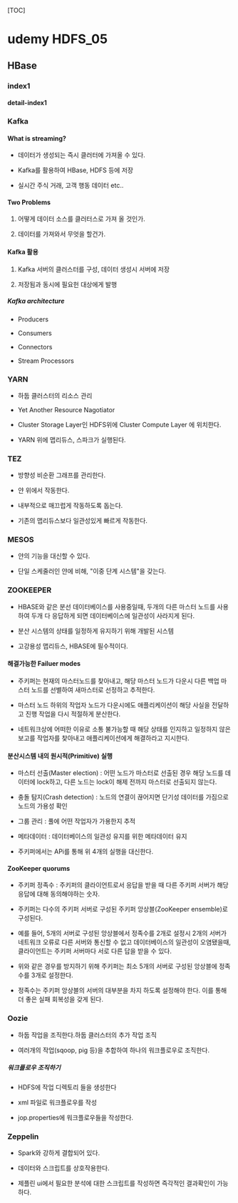 [TOC]

# udemy HDFS_05

## HBase

### index1

#### detail-index1

### Kafka

#### What is streaming?

- 데이터가 생성되는 즉시 클러터에 가져올 수 있다.

- Kafka를 활용하여 HBase, HDFS 등에 저장

- 실시간 주식 거래, 고객 행동 데이터 etc..

#### Two Problems

1. 어떻게 데이터 소스를 클러터스로 가져 올 것인가.

2. 데이터를 가져와서 무엇을 할건가.

#### Kafka 활용

1. Kafka 서버의 클러스터를 구성, 데이터 생성시 서버에 저장

2. 저장됨과 동시에 필요헌 대상에게 발행

##### Kafka architecture

- Producers

- Consumers

- Connectors

- Stream Processors

### YARN

- 하둡 클러스터의 리소스 관리

- Yet Another Resource Nagotiator

- Cluster Storage Layer인 HDFS위에 Cluster Compute Layer 에 위치한다.

- YARN 위에 맵리듀스, 스파크가 실행된다.

### TEZ

- 방향성 비순환 그래프를 관리한다.

- 얀 위에서 작동한다.

- 내부적으로 매끄럽게 작동하도록 돕는다.

- 기존의 맵리듀스보다 일관성있게 빠르게 작동한다. 

### MESOS

- 얀의 기능을 대신할 수 있다.

- 단일 스케줄러인 얀에 비해, "이중 단계 시스템"을 갖는다.

### ZOOKEEPER

- HBASE와 같은 분선 데이터베이스를 사용중일때, 두개의 다른 마스터 노드를 사용하여 두개 다 응답하게 되면 데이터베이스에 일관성이 사라지게 된다.

- 분산 시스템의 상태를 일정하게 유지하기 위해 개발된 시스템

- 고강용성 맵리듀스, HBASE에 필수적이다.

#### 해결가능한 Failuer modes

- 주키퍼는 현재의 마스터노드를 찾아내고, 해당 마스터 노드가 다운시 다른 백업 마스터 노드를 선별하여 새마스터로 선정하고 추적한다.

- 마스터 노드 하위의 작업자 노드가 다운시에도 애플리케이션이 해당 사실을 전달하고 진행 작업을 다시 적절하게 분산한다.

- 네트워크상에 어떠한 이유로 소통 불가능할 때 해당 상태를 인지하고 일정하지 않은 보고를 작업자를 찾아내고 애플리케이션에게 해결하라고 지시한다.

#### 분산시스템 내의 원시적(Primitive) 실행

- 마스터 선출(Master election) : 어떤 노드가 마스터로  선출된 경우 해당 노드를 데이터에 lock하고, 다른 노드는 lock이 해제 전까지 마스터로 선출되지 않는다.

- 충돌 탐지(Crash detection) : 노드의 연결이 끊어지면 단기성 데이터를 가짐으로 노드의 가용성 확인

- 그룹 관리 : 풀에 어떤 작업자가 가용한지 추적

- 메타데이터 : 데이터베이스의 일관성 유지를 위한 메타데이터 유지

- 주키퍼에서는 APi를 통해 위 4개의 실행을 대신한다.

#### ZooKeeper quorums

- 주키퍼 정족수 : 주키퍼의 클라이언트로서 응답을 받을 때 다른 주키퍼 서버가 해당 응답에 대해 동의해야하는 숫자.

- 주키퍼는 다수의 주키퍼 서버로 구성된 주키퍼 앙상블(ZooKeeper ensemble)로 구성된다.

- 예를 들어, 5개의 서버로 구성된 앙상블에서 정족수를 2개로 설정시 2개의 서버가 네트워크 오류로 다른 서버와 통신할 수 없고 데이터베이스의 일관성이 오염됐을때, 클라이언트는 주키퍼 서버마다 서로 다른 답을 받을 수 있다.

- 위와 같은 경우를 방지하기 위해 주키퍼는 최소 5개의 서버로 구성된 앙상블에 정족수를 3개로 설정한다.

- 정족수는 주키퍼 앙상블의 서버의 대부분을 차지 하도록 설정해야 한다. 이를 통해 더 좋은 실패 회복성을 갖게 된다.

### Oozie

- 하둡 작업을 조직한다.하둡 클러스터의 추가 작업 조직

- 여러개의 작업(sqoop, pig 등)을 추합하여 하나의 워크플로우로 조직한다.

##### 워크플로우 조직하기

- HDFS에 작업 디렉토리 들을 생성한다

- xml 파일로 워크플로우를 작성

- jop.properties에 워크플로우들을 작성한다.

### Zeppelin

- Spark와 강하게 결합되어 있다.

- 데이터와 스크립트를 상호작용한다.

- 제플린 ui에서 필요한 분석에 대한 스크립트를 작성하면 즉각적인 결과확인이 가능하다.
